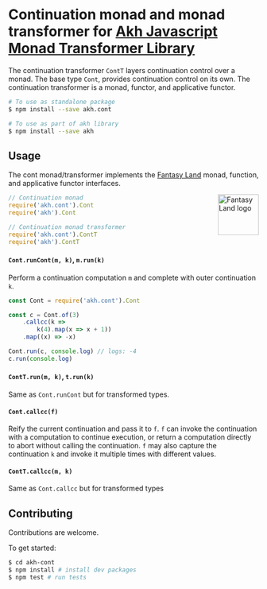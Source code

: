 # Continuation monad and monad transformer for [Akh Javascript Monad Transformer Library](https://github.com/mattbierner/akh)

The continuation transformer `ContT` layers continuation control over a monad. The base type `Cont`, provides continuation control on its own. The continuation transformer is a monad, functor, and applicative functor.

```bash
# To use as standalone package
$ npm install --save akh.cont

# To use as part of akh library
$ npm install --save akh
```

## Usage
The cont monad/transformer implements the [Fantasy Land][fl] monad, function, and applicative functor interfaces.

<a href="https://github.com/fantasyland/fantasy-land">
    <img src="https://raw.github.com/fantasyland/fantasy-land/master/logo.png" align="right" width="82px" height="82px" alt="Fantasy Land logo" />
</a>

```js
// Continuation monad
require('akh.cont').Cont
require('akh').Cont

// Continuation monad transformer
require('akh.cont').ContT
require('akh').ContT
```

#### `Cont.runCont(m, k)`, `m.run(k)`
Perform a continuation computation `m` and complete with outer continuation `k`.

```js
const Cont = require('akh.cont').Cont

const c = Cont.of(3)
    .callcc(k =>
        k(4).map(x => x + 1))
    .map((x) => -x)

Cont.run(c, console.log) // logs: -4
c.run(console.log)
```

#### `ContT.run(m, k)`, `t.run(k)`
Same as `Cont.runCont` but for transformed types.

#### `Cont.callcc(f)`
Reify the current continuation and pass it to `f`. `f` can invoke the continuation with a computation to continue execution, or return a computation directly to abort without calling the continuation. `f` may also capture the continuation `k` and invoke it multiple times with different values.

#### `ContT.callcc(m, k)`
Same as `Cont.callcc` but for transformed types


## Contributing
Contributions are welcome.

To get started:

```bash
$ cd akh-cont
$ npm install # install dev packages
$ npm test # run tests
```

[fl]: https://github.com/fantasyland/fantasy-land
